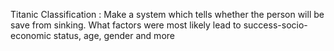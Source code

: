

Titanic Classification : Make a system which tells whether the person will be save from sinking. What factors were most likely lead to success-socio-economic status, age, gender and more
